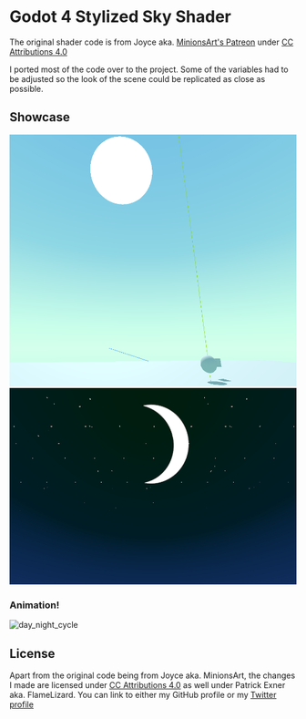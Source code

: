# Godot 4 Stylized Sky Shader

The original shader code is from Joyce aka. [MinionsArt's Patreon](https://www.patreon.com/posts/making-stylized-27402644 "Awesome tutorials here!") under [CC Attributions 4.0](https://creativecommons.org/licenses/by/4.0/)

I ported most of the code over to the project. Some of the variables had to be adjusted so the look of the scene could be replicated as close as possible.

## Showcase
![day_sky](Images/day_sky.png)
![night_sky](Images/night_sky.png)
### Animation!
![day_night_cycle](Images/Animation.gif)

## License
Apart from the original code being from Joyce aka. MinionsArt, the changes I made are licensed under [CC Attributions 4.0](https://creativecommons.org/licenses/by/4.0/) as well under Patrick Exner aka. FlameLizard. You can link to either my GitHub profile or my [Twitter profile](https://twitter.com/patrick_exe)
